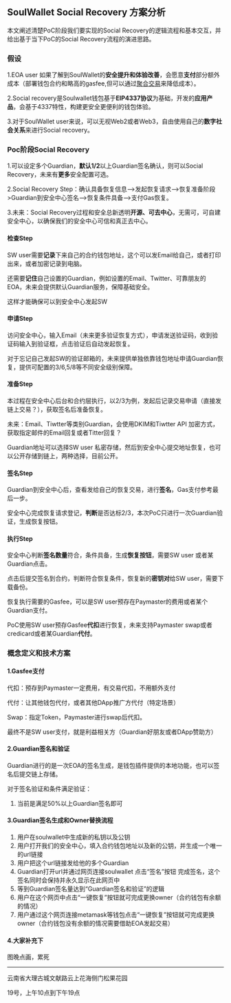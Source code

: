 ## SoulWallet Social Recovery 方案分析

本文阐述清楚PoC阶段我们要实现的Social Recovery的逻辑流程和基本交互，并给出基于当下PoC的Social Recovery流程的演进思路。

### 假设

1.EOA user 如果了解到SoulWallet的**安全提升和体验改善**，会愿意**支付**部分额外成本（部署钱包合约和略高的gasfee,但可以通过[聚合交易](https://twitter.com/VitalikButerin/status/1554983955182809088)来降低成本）。

2.Social recovery是Soulwallet钱包基于**EIP4337协议**为基础，开发的**应用产品**，会基于4337特性，构建更安全更便利的钱包体验。

3.对于SoulWallet user来说，可以无视Web2或者Web3，自由使用自己的**数字社会关系**来进行Social recovery。



### Poc阶段Social Recovery

1.可以设定多个Guardian，**默认1/2**以上Guardian签名确认，则可以Social Recovery，未来有**更多**安全配置可选。

2.Social Recovery Step：确认具备恢复信息-->发起恢复请求-->恢复准备阶段>Guardian到安全中心签名-->恢复条件具备-->支付Gas恢复。

3.未来：Social Recovery过程和安全总新透明**开源、可去中心**，无需可，可自建安全中心，以确保我们的安全中心可信和真正去中心。



#### 检查Step

SW user需要**记录**下来自己的合约钱包地址，这个可以发Email给自己，或者打印出来，或者加密记录到电脑。

还需要**记住**自己设置的Guardian，例如设置的Email、Twitter、可靠朋友的EOA，未来会提供默认Guardian服务，保障基础安全。

这样才能确保可以到安全中心发起SW



#### 申请Step

访问安全中心，输入Email（未来更多验证恢复方式），申请发送验证码，收到验证码输入到验证框，点击验证后自动发起恢复。

对于忘记自己发起SW的验证邮箱的，未来提供单独依靠钱包地址申请Guardian恢复，提供可配置的3/6,5/8等不同安全级别保障。



#### 准备Step

本过程在安全中心后台和合约层执行，以2/3为例，发起后记录交易申请（直接发链上交易？），获取签名后准备恢复。

未来：Email、Tiwtter等类别Guardian，会使用DKIM和Tiwtter API 加密方式，获取指定邮件的Email回复或者Titter回复？

Guardian地址可以选择SW user 私密存储，然后到安全中心提交地址恢复，也可以公开存储到链上，两种选择，目前公开。



#### 签名Step

Guardian到安全中心后，查看发给自己的恢复交易，进行**签名**，Gas支付参考最后一步。

安全中心完成恢复请求登记，**判断**是否达标2/3，本次PoC只进行一次Guardian验证，生成恢复按钮。



#### 执行Step

安全中心判断**签名数量**符合，条件具备，生成**恢复按钮**，需要SW user 或者某Guardian点击。

点击后提交签名到合约，判断符合恢复条件，恢复新的**密钥对**给SW user，需要下载备份。

恢复执行需要的Gasfee，可以是SW user预存在Paymaster的费用或者某个Guardian支付。

PoC使用SW user预存Gasfee**代扣**进行恢复，未来支持Paymaster swap或者credicard或者某Guardian**代付**。



### 概念定义和技术方案

#### 1.Gasfee支付

代扣：预存到Paymaster一定费用，有交易代扣，不用额外支付

代付：让其他钱包代付，或者其他DApp推广方代付（特定场景）

Swap：指定Token，Paymaster进行swap后代扣。

最终不是SW user支付，就是利益相关方（Guardian好朋友或者DApp赞助方）



#### 2.Guardian签名和验证

Guardian进行的是一次EOA的签名生成，是钱包插件提供的本地功能，也可以签名后提交链上存储。

对于签名验证和条件满足验证：

1. 当前是满足50%以上Guardian签名即可



#### 3.Guardian签名生成和Owner替换流程

1. 用户在soulwallet中生成新的私钥以及公钥
2. 用户打开我们的安全中心，填入合约钱包地址以及新的公钥，并生成一个唯一的url链接
3. 用户把这个url链接发给他的多个Guardian
4. Guardian打开url并通过网页连接soulwallet 点击“签名”按钮 完成签名，这个签名同时会保持并永久显示在此网页中
5. 等到Guardian签名量达到“Guardian签名和验证”的逻辑
6. 用户在这个网页中点击“一键恢复”按钮就可完成更换owner（合约钱包有余额的情况）
7. 用户通过这个网页连接metamask等钱包点击“一键恢复”按钮就可完成更换owner（合约钱包没有余额的情况需要借助EOA发起交易）



#### 4.大家补充下

图晚点画，累死



---

云南省大理古城文献路云上花海侧门松果花园

19号，上午10点到下午19点
